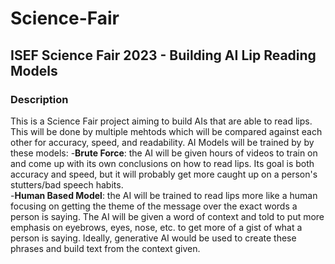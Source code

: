 # Science-Fair

## ISEF Science Fair 2023 - Building AI Lip Reading Models

### Description
This is a Science Fair project aiming to build AIs that are able to read lips. This will be done by multiple mehtods which will be compared against each other for accuracy, speed, and readability. AI Models will be trained by by these models:
    -**Brute Force**: the AI will be given hours of videos to train on and come up with its own conclusions on how to read lips. Its goal is both accuracy and speed, but it will probably get more caught up on a person's stutters/bad speech habits.  
    -**Human Based Model**: the AI will be trained to read lips more like a human focusing on getting the theme of the message over the exact words a person is saying. The AI will be given a word of context and told to put more emphasis on eyebrows, eyes, nose, etc. to get more of a gist of what a person is saying. Ideally, generative AI would be used to create these phrases and build text from the context given.